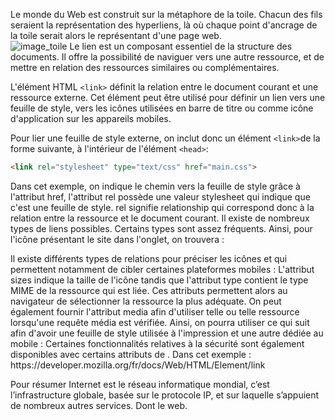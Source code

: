 Le monde du Web est construit sur la métaphore de la toile. Chacun des fils seraient la représentation des hyperliens, là où chaque point d'ancrage de la toile serait alors le représentant d'une page web.  
![image_toile](../images/toile.gif)
Le lien est un composant essentiel de la structure des documents. Il offre la possibilité de naviguer vers une autre ressource, et de mettre en relation des ressources similaires ou complémentaires. 


L'élément HTML ``` <link> ``` définit la relation entre le document courant et une ressource externe. Cet élément peut être utilisé pour définir un lien vers une feuille de style, vers les icônes utilisées en barre de titre ou comme icône d'application sur les appareils mobiles.

Pour lier une feuille de style externe, on inclut donc un élément ``` <link> ```de la forme suivante, à l'intérieur de l'élément ``` <head> ```:
```html
<link rel="stylesheet" type="text/css" href="main.css">
```
Dans cet exemple, on indique le chemin vers la feuille de style grâce à l'attribut href, l'attribut  rel possède une valeur stylesheet qui indique que c'est une feuille de style. rel signifie relationship qui correspond donc à la relation entre la ressource et le document courant. Il existe de nombreux types de liens possibles.
Certains types sont assez fréquents. Ainsi, pour l'icône présentant le site dans l'onglet, on trouvera :
<link rel="icon" href="favicon.ico">
Il existe différents types de relations pour préciser les icônes et qui permettent notamment de cibler certaines plateformes mobiles :
<link rel="apple-touch-icon-precomposed" sizes="114x114"
      href="apple-icon-114.png" type="image/png">
L'attribut sizes indique la taille de l'icône tandis que l'attribut type contient le type MIME de la ressource qui est liée. Ces attributs permettent alors au navigateur de sélectionner la ressource la plus adéquate.
On peut également fournir l'attribut media afin d'utiliser telle ou telle ressource lorsqu'une requête média est vérifiée. Ainsi, on pourra utiliser ce qui suit afin d'avoir une feuille de style utilisée à l'impression et une autre dédiée au mobile :
<link href="print.css" rel="stylesheet" media="print">
<link href="mobile.css" rel="stylesheet" media="screen and (max-width: 600px)">
Certaines fonctionnalités relatives à la sécurité sont également disponibles avec certains attributs de <link>. Dans cet exemple :
https://developer.mozilla.org/fr/docs/Web/HTML/Element/link

Pour résumer Internet est le réseau informatique mondial, c’est l’infrastructure globale, basée sur le protocole IP, et sur laquelle s’appuient de nombreux autres services. Dont le web. 




